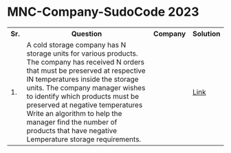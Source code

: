 # MNC-Company-SudoCode 2023


<table>
 <tr>
  <th>Sr.</th>
  <th>Question</th>
  <th>Company</th>
  <th>Solution</th>
 </tr>
 
 
 <tr> 
   <td>1.</td> 
   <td>A cold storage company has N storage units for various products. The company has received N orders that must be preserved at respective IN temperatures inside the storage units. The company manager wishes to identify which products must be preserved at negative temperatures Write an algorithm to help the manager find the number of products that have negative Lemperature storage requirements.</td>
  <td></td>
   <td><a href ="https://github.com/chandrakant22/MNC-Company-SudoCode/tree/main/code1">Link</a></td>
 </tr>
  

  
</table>
